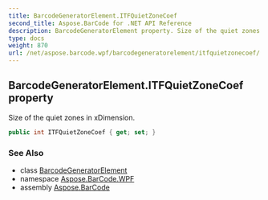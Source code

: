 ```yaml
---
title: BarcodeGeneratorElement.ITFQuietZoneCoef
second_title: Aspose.BarCode for .NET API Reference
description: BarcodeGeneratorElement property. Size of the quiet zones in xDimension
type: docs
weight: 870
url: /net/aspose.barcode.wpf/barcodegeneratorelement/itfquietzonecoef/
---
```

## BarcodeGeneratorElement.ITFQuietZoneCoef property

Size of the quiet zones in xDimension.

```csharp
public int ITFQuietZoneCoef { get; set; }
```

### See Also

* class [BarcodeGeneratorElement](../)
* namespace [Aspose.BarCode.WPF](../../barcodegeneratorelement/)
* assembly [Aspose.BarCode](../../../)


